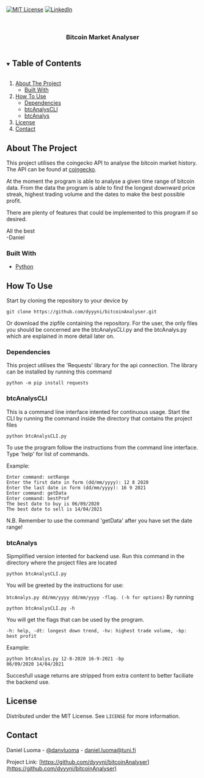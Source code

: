 <!-- PROJECT SHIELDS -->
<!--
*** I'm using markdown "reference style" links for readability.
*** Reference links are enclosed in brackets [ ] instead of parentheses ( ).
*** See the bottom of this document for the declaration of the reference variables
*** for contributors-url, forks-url, etc. This is an optional, concise syntax you may use.
*** https://www.markdownguide.org/basic-syntax/#reference-style-links
-->
[![MIT License][license-shield]][license-url]
[![LinkedIn][linkedin-shield]][linkedin-url]



<!-- PROJECT LOGO -->
<br />
<p align="center">
  <h3 align="center">Bitcoin Market Analyser</h3>
  </p>
</p>



<!-- TABLE OF CONTENTS -->
<details open="open">
  <summary><h2 style="display: inline-block">Table of Contents</h2></summary>
  <ol>
    <li>
      <a href="#about-the-project">About The Project</a>
      <ul>
        <li><a href="#built-with">Built With</a></li>
      </ul>
    </li>
    <li>
      <a href="#How To Use">How To Use</a>
      <ul>
        <li><a href="#Dependencies">Dependencies</a></li>
        <li><a href="#btcAnalysCLI">btcAnalysCLI</a></li>
        <li><a href="#btcAnalys">btcAnalys</a></li>
      </ul>
    </li>
    <li><a href="#license">License</a></li>
    <li><a href="#contact">Contact</a></li>
  </ol>
</details>



<!-- ABOUT THE PROJECT -->
## About The Project

This project utilises the coingecko API to analyse the bitcoin market history. The API can be found at [coingecko](https://www.coingecko.com/en/api).

At the moment the program is able to analyse a given time range of bitcoin data. From the data the program is able to find the longest downward price streak, highest trading volume and the dates to make the best possible profit.

There are plenty of features that could be implemented to this program if so desired.

All the best\
-Daniel


### Built With

* [Python](https://www.python.org/)


<!-- HOW TO USE -->

## How To Use
Start by cloning the repository to your device by
```
git clone https://github.com/dyyyni/bitcoinAnalyser.git
```
Or download the zipfile containing the repository.
For the user, the only files you should be concerned are the btcAnalysCLI.py and the btcAnalys.py which are explained in more detail later on.

### Dependencies
This project utilises the 'Requests' library for the api connection. The library can be installed by running this command
```
python -m pip install requests
```

### btcAnalysCLI
This is a command line interface intented for continuous usage. Start the CLI by running the command inside the directory that contains the project files
```
python btcAnalysCLI.py 
```
To use the program follow the instructions from the command line interface.
Type 'help' for list of commands.

Example:
```
Enter command: setRange
Enter the first date in form (dd/mm/yyyy): 12 8 2020
Enter the last date in form (dd/mm/yyyy): 16 9 2021
Enter command: getData
Enter command: bestProf
The best date to buy is 06/09/2020
The best date to sell is 14/04/2021
```
N.B. Remember to use the command 'getData' after you have set the date range!

### btcAnalys
Sipmplified version intented for backend use.
Run this command in the directory where the project files are located
```
python btcAnalysCLI.py 
```
You will be greeted by the instructions for use:

```btcAnalys.py dd/mm/yyyy dd/mm/yyyy -flag. (-h for options)```
By running
```
python btcAnalysCLI.py -h
```
You will get the flags that can be used by the program.

```-h: help, -dt: longest down trend, -hv: highest trade volume, -bp: best profit```

Example:
```
python btcAnalys.py 12-8-2020 16-9-2021 -bp
06/09/2020 14/04/2021
```

Succesfull usage returns are stripped from extra content to better faciliate the backend use.

<!-- LICENSE -->
## License

Distributed under the MIT License. See `LICENSE` for more information.



<!-- CONTACT -->
## Contact

Daniel Luoma - [@danyluoma](https://twitter.com/danyluoma) - daniel.luoma@tuni.fi

Project Link: [https://github.com/dyyyni/bitcoinAnalyser](https://github.com/dyyyni/bitcoinAnalyser)



<!-- MARKDOWN LINKS & IMAGES -->
<!-- https://www.markdownguide.org/basic-syntax/#reference-style-links -->
[license-shield]: https://img.shields.io/github/license/dyyyni/bitcoinAnalyser.svg?style=for-the-badge
[license-url]: https://github.com/dyyyni/bitcoinAnalyser/blob/main/LICENSE
[linkedin-shield]: https://img.shields.io/badge/-LinkedIn-black.svg?style=for-the-badge&logo=linkedin&colorB=555
[linkedin-url]: https://linkedin.com/in/luomadaniel